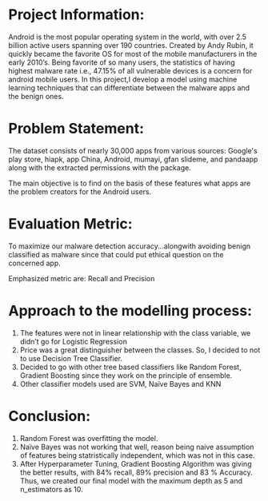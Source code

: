 # Project Information:
Android is the most popular operating system in the world, with over 2.5 billion active users spanning over 190 countries. Created by Andy Rubin, it quickly became the favorite OS for most of the mobile manufacturers in the early 2010’s. Being favorite of so many users, the statistics of having highest malware rate i.e., 47.15% of all vulnerable devices is a concern for android mobile users. 
	In this project,I develop a model using machine learning techniques that can differentiate between the malware apps and the benign ones.
  
# Problem Statement: 
The dataset consists of nearly 30,000 apps from various sources: Google's play store, hiapk, app China, Android, mumayi, gfan slideme, and pandaapp along with the extracted permissions with the package. 

The main objective is to find on the basis of these features what apps are the problem creators for the Android users.

# Evaluation Metric:
To maximize our malware detection accuracy...alongwith avoiding benign classified as malware since that could put ethical question on the concerned app.

Emphasized metric are: Recall and Precision

# Approach to the modelling process:
1. The features were not in linear relationship with the class variable, we didn’t go for Logistic Regression
2. Price was a great distinguisher between the classes. So, I decided to not to use Decision Tree Classifier.
3. Decided to go with other tree based classifiers like Random Forest, Gradient Boosting since they work on the principle of ensemble.
4. Other classifier models used are SVM, Naïve Bayes and KNN


# Conclusion:

1. Random Forest was overfitting the model.
2. Naïve Bayes was not working that well, reason being naive assumption of features being statristically independent, which was not in this case.
3. After Hyperparameter Tuning, Gradient Boosting Algorithm was giving the better results, with 84% recall, 89% precision and 83 % Accuracy. Thus, we created our final model with the maximum depth as 5 and n_estimators as 10. 
